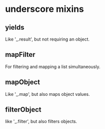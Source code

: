 # underscore mixins #

## yields ##

Like '_.result', but not requiring an object.

## mapFilter ##

For filtering and mapping a list simultaneously.

## mapObject ##

Like '_.map', but also maps object values.

## filterObject ##

like '_.filter', but also filters objects.

